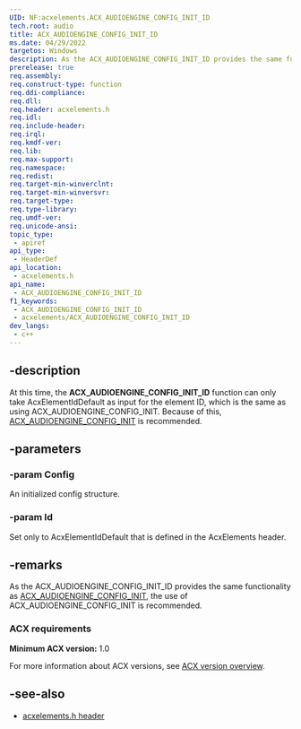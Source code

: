 ```yaml
---
UID: NF:acxelements.ACX_AUDIOENGINE_CONFIG_INIT_ID
tech.root: audio 
title: ACX_AUDIOENGINE_CONFIG_INIT_ID
ms.date: 04/29/2022
targetos: Windows
description: As the ACX_AUDIOENGINE_CONFIG_INIT_ID provides the same functionality as ACX_AUDIOENGINE_CONFIG_INIT, the use of ACX_AUDIOENGINE_CONFIG_INIT is recommended.
prerelease: true
req.assembly: 
req.construct-type: function
req.ddi-compliance: 
req.dll: 
req.header: acxelements.h
req.idl: 
req.include-header: 
req.irql: 
req.kmdf-ver: 
req.lib: 
req.max-support: 
req.namespace: 
req.redist: 
req.target-min-winverclnt: 
req.target-min-winversvr: 
req.target-type: 
req.type-library: 
req.umdf-ver: 
req.unicode-ansi: 
topic_type:
 - apiref
api_type:
 - HeaderDef
api_location:
 - acxelements.h
api_name:
 - ACX_AUDIOENGINE_CONFIG_INIT_ID
f1_keywords:
 - ACX_AUDIOENGINE_CONFIG_INIT_ID
 - acxelements/ACX_AUDIOENGINE_CONFIG_INIT_ID
dev_langs:
 - c++
---
```


## -description

At this time, the **ACX_AUDIOENGINE_CONFIG_INIT_ID** function can only take AcxElementIdDefault as input for the element ID, which is the same as using ACX_AUDIOENGINE_CONFIG_INIT. Because of this, [ACX_AUDIOENGINE_CONFIG_INIT](nf-acxelements-acx_audioengine_config_init.md) is recommended.

## -parameters

### -param Config

An initialized config structure.

### -param Id

Set only to AcxElementIdDefault that is defined in the AcxElements header.

## -remarks

As the ACX_AUDIOENGINE_CONFIG_INIT_ID provides the same functionality as [ACX_AUDIOENGINE_CONFIG_INIT](nf-acxelements-acx_audioengine_config_init.md), the use of ACX_AUDIOENGINE_CONFIG_INIT is recommended.

### ACX requirements

**Minimum ACX version:** 1.0

For more information about ACX versions, see [ACX version overview](/windows-hardware/drivers/audio/acx-version-overview).

## -see-also

- [acxelements.h header](index.md)


